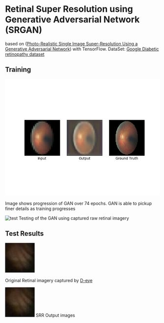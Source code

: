 # Retinal Super Resolution using Generative Adversarial Network (SRGAN)

based on 
([Photo-Realistic Single Image Super-Resolution Using a Generative Adversarial Network](
https://arxiv.org/abs/1609.04802))
with TensorFlow.
DataSet: [Google Diabetic retinopathy dataset](https://ai.googleblog.com/2016/11/deep-learning-for-detection-of-diabetic.html)


## Training 
![training](output/train_animated.gif)

Image shows progression of GAN over 74 epochs. GAN is able to pickup finer details as training progresses

![test](output/test_animated.gif)
Testing of the GAN using captured raw retinal imagery 

## Test Results
![Original](output/orig_retina_animated.gif)

Original Retinal imagery captured by [D-eye](https://www.d-eyecare.com/en_US/product?gclid=EAIaIQobChMI-YKO9Z-N4gIVVrbACh2VzgT1EAAYASAAEgLpw_D_BwE)

![SRR](output/srr_animated.gif)
SRR Output images

